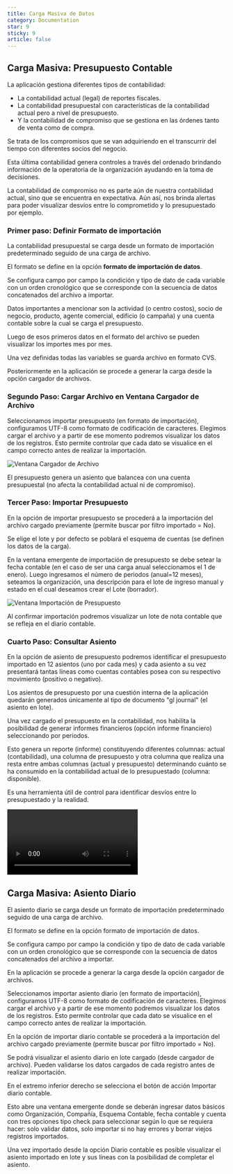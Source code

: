 ```yaml
---
title: Carga Masiva de Datos
category: Documentation
star: 9
sticky: 9
article: false
---
```


## Carga Masiva: Presupuesto Contable

La aplicación gestiona diferentes tipos de contabilidad:

* La contabilidad actual (legal) de reportes fiscales.
* La contabilidad presupuestal con características de la contabilidad actual pero a nivel de presupuesto.
* Y la contabilidad de compromiso que se gestiona en las órdenes tanto de venta como de compra.

Se trata de los compromisos que se van adquiriendo en el transcurrir del tiempo con diferentes socios del negocio.

Esta última contabilidad genera controles a través del ordenado brindando información de la operatoria de la organización ayudando en la toma de decisiones.

La contabilidad de compromiso no es parte aún de nuestra contabilidad actual, sino que se encuentra en expectativa. Aún así, nos brinda alertas para poder visualizar desvíos entre lo comprometido y lo presupuestado por ejemplo.

### Primer paso: Definir Formato de importación

La contabilidad presupuestal se carga desde un formato de importación predeterminado seguido de una carga de archivo.

El formato se define en la opción **formato de importación de datos**.

Se configura campo por campo la condición y tipo de dato de cada variable con un orden cronológico que se corresponde con la secuencia de datos concatenados del archivo a importar.

Datos importantes a mencionar son la actividad (o centro costos), socio de negocio, producto, agente comercial, edificio (o campaña) y una cuenta contable sobre la cual se carga el presupuesto.

Luego de esos primeros datos en el formato del archivo se pueden visualizar los importes mes por mes.

Una vez definidas todas las variables se guarda archivo en formato CVS.

Posteriormente en la aplicación se procede a generar la carga desde la opción cargador de archivos.

### Segundo Paso: Cargar Archivo en Ventana Cargador de Archivo

Seleccionamos importar presupuesto (en formato de importación),  configuramos UTF-8 como formato de codificación de caracteres. Elegimos cargar el archivo y a partir de ese momento podremos visualizar los datos de los registros. Esto permite controlar que cada dato se visualice en el campo correcto antes de realizar la importación.

![Ventana Cargador de Archivo](/assets/img/docs/basic-rules/bar-data-import1.png)

El presupuesto genera un asiento que balancea con una cuenta presupuestal (no afecta la contabilidad actual ni de compromiso).

### Tercer Paso: Importar Presupuesto

En la opción de importar presupuesto se procederá a la importación del archivo cargado previamente (permite buscar por filtro importado = No).

Se elige el lote y por defecto se poblará el esquema de cuentas (se definen los datos de la carga).

En la ventana emergente de importación de presupuesto se debe setear la fecha contable (en el caso de ser una carga anual seleccionamos el 1 de enero). Luego ingresamos el número de periodos (anual=12 meses), seteamos la organización, una descripción para el lote de ingreso manual y estado en el cual deseamos crear el Lote (borrador).

![Ventana Importación de Presupuesto](/assets/img/docs/basic-rules/bar-data-import2.png)

Al confirmar importación podremos visualizar un lote de nota contable que se refleja en el diario contable.

### Cuarto Paso: Consultar Asiento 

En la opción de asiento de presupuesto podremos identificar el presupuesto importado en 12 asientos (uno por cada mes) y cada asiento a su vez presentará tantas líneas como cuentas contables posea con su respectivo movimiento (positivo o negativo).

Los asientos de presupuesto por una cuestión interna de la aplicación quedarán generados únicamente al tipo de documento "gl journal" (el asiento en lote).

Una vez cargado el presupuesto en la contabilidad, nos habilita la posibilidad de generar informes financieros (opción informe financiero) seleccionando por periodos.

Esto genera un reporte (informe) constituyendo diferentes columnas: actual (contabilidad), una columna de presupuesto y otra columna que realiza una resta entre ambas columnas (actual y presupuesto) determinando cuánto se ha consumido en la contabilidad actual de lo presupuestado (columna: disponible).

Es una herramienta útil de control para identificar desvíos entre lo presupuestado y la realidad.

![Ventana Cargador de Archivo](/assets/img/docs/basic-rules/bar-data-import3.mp4)

## Carga Masiva: Asiento Diario

El asiento diario se carga desde un formato de importación predeterminado seguido de una carga de archivo.

El formato se define en la opción formato de importación de datos.

Se configura campo por campo la condición y tipo de dato de cada variable con un orden cronológico que se corresponde con la secuencia de datos concatenados del archivo a importar.

En la aplicación se procede a generar la carga desde la opción cargador de archivos.

Seleccionamos importar asiento diario (en formato de importación),  configuramos UTF-8 como formato de codificación de caracteres. Elegimos cargar el archivo y a partir de ese momento podremos visualizar los datos de los registros. Esto permite controlar que cada dato se visualice en el campo correcto antes de realizar la importación.

En la opción de importar diario contable se procederá a la importación del archivo cargado previamente (permite buscar por filtro importado = No).

Se podrá visualizar el asiento diario en lote cargado (desde cargador de archivo). Pueden validarse los datos cargados de cada registro antes de realizar importación.

En el extremo inferior derecho se selecciona el botón de acción Importar diario contable.

Esto abre una ventana emergente donde se deberán ingresar datos básicos como Organización, Compañía, Esquema Contable, fecha contable y cuenta con tres opciones tipo check para seleccionar según lo que se requiera hacer: solo validar datos, solo importar si no hay errores y borrar viejos registros importados.

Una vez importado desde la opción Diario contable es posible visualizar el asiento importado en lote y sus líneas con la posibilidad de completar el asiento.